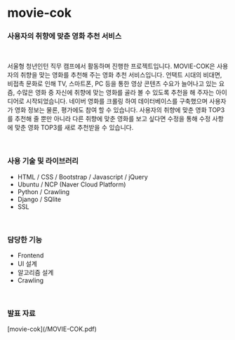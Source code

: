 <h1>movie-cok</h1>
<h3>사용자의 취향에 맞춘 영화 추천 서비스</h3>
<br>
<p>서울형 청년인턴 직무 캠프에서 활동하며 진행한 프로젝트입니다. MOVIE-COK은 사용자의 취향을 맞는 영화를 추천해 주는 영화 추천 서비스입니다. 언택트 시대의 비대면, 비접촉 문화로 인해 TV, 스마트폰, PC 등을 통한 영상 콘텐츠 수요가 늘어나고 있는 요즘, 수많은 영화 중 자신에 취향에 맞는 영화를 골라 볼 수 있도록 추천을 해 주자는 아이디어로 시작되었습니다. 네이버 영화를 크롤링 하여 데이터베이스를 구축했으며 사용자가 영화 정보는 물론, 평가에도 참여 할 수 있습니다. 사용자의 취향에 맞춘 영화 TOP3를 추천해 줄 뿐만 아니라 다른 취향에 맞춘 영화를 보고 싶다면 수정을 통해 수정 사항에 맞춘 영화 TOP3를 새로 추천받을 수 있습니다.</p>
<br>
<h3>사용 기술 및 라이브러리</h3>
<ul>
  <li>HTML / CSS / Bootstrap / Javascript / jQuery</li>
  <li>Ubuntu / NCP (Naver Cloud Platform)</li>
  <li>Python / Crawling</li>
  <li>Django / SQlite</li>
  <li>SSL</li>
</ul>
<br>
<h3>담당한 기능</h3>
<ul>
  <li>Frontend</li>
  <li>UI 설계</li>
  <li>알고리즘 설계</li>
  <li>Crawling</li>
</ul>
<br>
<h3>발표 자료</h3>
[movie-cok](/MOVIE-COK.pdf)
